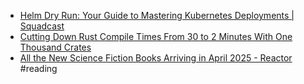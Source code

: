 - [Helm Dry Run: Your Guide to Mastering Kubernetes Deployments | Squadcast](https://www.squadcast.com/blog/helm-dry-run#summary-of-key-helm-dry-run-concepts)
- [Cutting Down Rust Compile Times From 30 to 2 Minutes With One Thousand Crates](https://www.feldera.com/blog/cutting-down-rust-compile-times-from-30-to-2-minutes-with-one-thousand-crates)
- [All the New Science Fiction Books Arriving in April 2025 - Reactor](https://reactormag.com/new-science-fiction-books-april-2025/) #reading